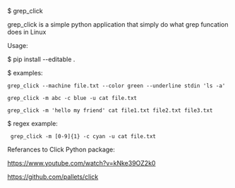 $ grep_click

  grep_click is a simple python application that
  simply do what grep funcation does in Linux

Usage:

  $ pip install --editable .
  
  $ examples:
  
    grep_click --machine file.txt --color green --underline stdin 'ls -a'
    
    grep_click -m abc -c blue -u cat file.txt
    
    grep_click -m 'hello my friend' cat file1.txt file2.txt file3.txt
    
   $ regex example:
   
     grep_click -m [0-9]{1} -c cyan -u cat file.txt
    
    
  
Referances to Click Python package:

  https://www.youtube.com/watch?v=kNke39OZ2k0

  https://github.com/pallets/click
